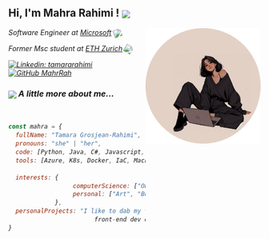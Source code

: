 <h2> Hi, I'm Mahra Rahimi ! <img src="https://i.giphy.com/media/v1.Y2lkPTc5MGI3NjExYWRhaWx5cTBpZGlmYzh6ODN2ZnNvc3c4NzlpazluOHpkaW95NTY0MyZlcD12MV9pbnRlcm5hbF9naWZfYnlfaWQmY3Q9cw/3cyE1ZvKEvn7DNFmLX/giphy.gif" width="40" style="vertical-align: middle;"></h2>
<img align='right' src="./image_placeholder.png" width="230">
<p><em>Software Engineer at <a href="https://careers.microsoft.com/v2/global/en/home.html">Microsoft</a> <img src="https://i.giphy.com/media/v1.Y2lkPTc5MGI3NjExcGhtaHZieWptM2Fyc2wycHpxbjlteWI5a3ZmZjFidGwwNGE1YTg4cSZlcD12MV9pbnRlcm5hbF9naWZfYnlfaWQmY3Q9cw/l0Iy9GydcyvaN3aqk/giphy.gif" width="20" style="vertical-align: middle;transform: rotate(-20deg)">

<p><em>Former Msc student at  <a href="https://ethz.ch/en.html">ETH Zurich</a> <img src="https://i.giphy.com/media/v1.Y2lkPTc5MGI3NjExa2I4Nmw5cGxpOXhoYTZndjM0em9jaDJxYjM3MzdldzdiNDJhNTVtMSZlcD12MV9pbnRlcm5hbF9naWZfYnlfaWQmY3Q9cw/9iSlGflR0l9987MiFs/giphy.gif" width="40" style="vertical-align: middle; transform: rotate(30deg);">

</em></p>

[![Linkedin: tamararahimi](https://img.shields.io/badge/-tamararahimi-grey?style=flat-square&logo=Linkedin&logoColor=white&link=https://www.linkedin.com/in/tamararahimi/)](https://www.linkedin.com/in/tamararahimi/)
[![GitHub MahrRah](https://img.shields.io/github/followers/MahrRah)](https://github.com/MahrRah)

### <img src="https://i.giphy.com/media/v1.Y2lkPTc5MGI3NjExNTZqcHNqYmZpMW5qcWlqNms3bzE2Z2Zxa3ViNjUyaGVzeDhmcDhpMiZlcD12MV9pbnRlcm5hbF9naWZfYnlfaWQmY3Q9cw/nwEgx10BwAz0eQf1pV/giphy.gif" width="50" style="vertical-align: middle;"> A little more about me...   

<br/>

```javascript
const mahra = {
  fullName: "Tamara Grosjean-Rahimi",
  pronouns: "she" | "her",
  code: [Python, Java, C#, Javascript, Bash],
  tools: [Azure, K8s, Docker, IaC, Machine Learning],

  interests: {
                  computerScience: ["Observability", "Cloud"],
                  personal: ["Art", "Books", "Dance", "Music"]          
             },
  personalProjects: "I like to dab my toes into
                        front-end dev once in while..."
} 
```
